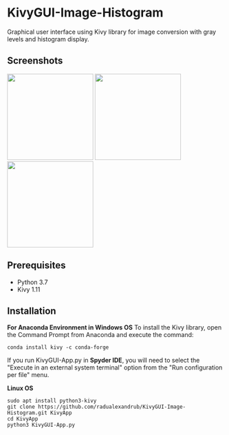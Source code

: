 # KivyGUI-Image-Histogram
Graphical user interface using Kivy library for image conversion with gray levels and histogram display.

## Screenshots
<p float="left">
  <img src="/images/screenshot1" width="200" />
  <img src="/images/screenshot2" width="200" /> 
  <img src="/images/screenshot3" width="200" />
</p>

## Prerequisites
- Python 3.7
- Kivy 1.11

## Installation 
**For Anaconda Environment in Windows OS**
To install the Kivy library, open the Command Prompt from Anaconda and execute the command: 
```
conda install kivy -c conda-forge
```
If you run KivyGUI-App.py in **Spyder IDE**, you will need to select the "Execute in an external system terminal" option from the "Run configuration per file" menu.

**Linux OS**
``` 
sudo apt install python3-kivy
git clone https://github.com/radualexandrub/KivyGUI-Image-Histogram.git KivyApp
cd KivyApp
python3 KivyGUI-App.py
```
